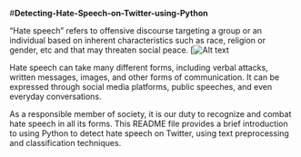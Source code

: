 #**Detecting-Hate-Speech-on-Twitter-using-Python**

“Hate speech” refers to offensive discourse targeting a group or an individual based on inherent characteristics such as race, religion or gender, etc and that may threaten social peace.
[![Alt text](https://www.un.org/en/hate-speech/understanding-hate-speech/what-is-hate-speech)

Hate speech can take many different forms, including verbal attacks, written messages, images, and other forms of communication. It can be expressed through social media platforms, public speeches, and even everyday conversations.

As a responsible member of society, it is our duty to recognize and combat hate speech in all its forms. 
This README file provides a brief introduction to using Python to detect hate speech on Twitter, using text preprocessing and classification techniques.

